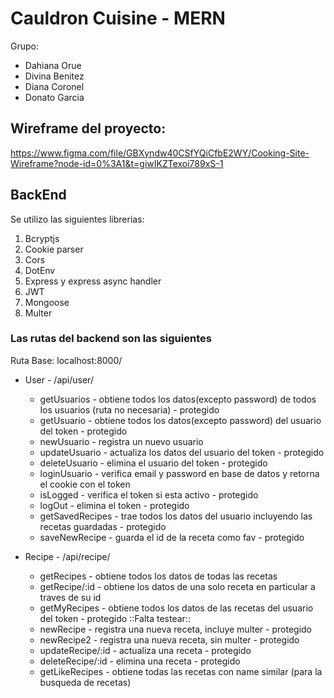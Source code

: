# Cauldron Cuisine - MERN
Grupo:
- Dahiana Orue
- Divina Benitez
- Diana Coronel
- Donato Garcia


## Wireframe del proyecto:

https://www.figma.com/file/GBXyndw40CSfYQiCfbE2WY/Cooking-Site-Wireframe?node-id=0%3A1&t=giwIKZTexoi789xS-1


## BackEnd

Se utilizo las siguientes librerias:
1. Bcryptjs
2. Cookie parser
3. Cors
4. DotEnv
5. Express y express async handler
6. JWT
7. Mongoose
8. Multer


### Las rutas del backend son las siguientes

Ruta Base: localhost:8000/

- User - /api/user/
	* getUsuarios - obtiene todos los datos(excepto password) de todos los usuarios (ruta no necesaria) - protegido
	* getUsuario - obtiene todos los datos(excepto password) del usuario del token - protegido
	* newUsuario - registra un nuevo usuario
	* updateUsuario - actualiza los datos del usuario del token - protegido
	* deleteUsuario - elimina el usuario del token - protegido
	* loginUsuario - verifica email y password en base de datos y retorna el cookie con el token
	* isLogged - verifica el token si esta activo - protegido
	* logOut - elimina el token - protegido
	* getSavedRecipes - trae todos los datos del usuario incluyendo las recetas guardadas - protegido
	* saveNewRecipe - guarda el id de la receta como fav - protegido
	
- Recipe - /api/recipe/
	* getRecipes - obtiene todos los datos de todas las recetas
	* getRecipe/:id - obtiene los datos de una solo receta en particular a traves de su id
	* getMyRecipes - obtiene todos los datos de las recetas del usuario del token - protegido ::Falta testear::
	* newRecipe - registra una nueva receta, incluye multer - protegido
	* newRecipe2 - registra una nueva receta, sin multer - protegido
	* updateRecipe/:id - actualiza una receta - protegido
	* deleteRecipe/:id - elimina una receta - protegido
	* getLikeRecipes - obtiene todas las recetas con name similar (para la busqueda de recetas) 